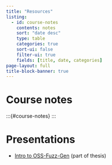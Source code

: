 ```yaml
---
title: "Resources"
listing:
  - id: course-notes
    contents: notes
    sort: "date desc"
    type: table
    categories: true
    sort-ui: false
    filter-ui: true
    fields: [title, date, categories]
page-layout: full
title-block-banner: true
---
```


# Course notes

:::{#course-notes}
:::

# Presentations

- [Intro to OSS-Fuzz-Gen](https://kchousos.github.io/ofg-presentation/) (part of thesis)
